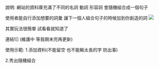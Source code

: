 說明:
網站的資料庫充滿了不同的名詞 動詞 形容詞
會隨機組合成一個句子

使用者能自行添加想要的詞彙
讓下一個人組合句子的時候加到你創造的詞
![](https://i.imgur.com/0oMXTQP.png)

其實玩法很簡單 試看看就知道了


連結![]
(維護中 等我期末完再更新)


使用示範:
1.添加資料(不能留空 也不能輸太長的字 防出事)

2.秀出隨機組合

